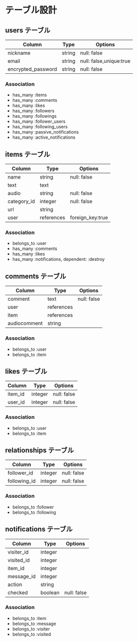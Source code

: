 # テーブル設計

## users テーブル

| Column            | Type       | Options                 |
| ----------------- | ---------- | ----------------------- |
| nickname          | string     | null: false             |
| email             | string     | null: false,unique:true |
| encrypted_password| string     | null: false             |




### Association

- has_many  :items
- has_many  :comments
- has_many  :likes
- has_many :followers
- has_many :followings
- has_many :follower_users
- has_many :following_users
- has_many :passive_notifications
- has_many :active_notifications



## items テーブル

| Column              | Type        | Options         |
| ------------------- | ----------- | --------------- |
| name                | string      | null: false     | 
| text                | text        |                 |
| audio               | string      | null: false     |
| category_id         | integer     | null: false     |
| url                 | string      |                 | 
| user                | references  |foreign_key:true |

### Association

- belongs_to  :user
- has_many    :comments
- has_many    :likes
- has_many :notifications, dependent: :destroy


## comments テーブル

| Column      | Type       | Options     |
| ----------- | ---------- | ----------- |
| comment     | text       | null: false |
| user        | references |             |
| item        | references |             |
| audiocomment| string     |             |

### Association

- belongs_to  :user
- belongs_to  :item

## likes テーブル

| Column      | Type       | Options     |
| ----------- | ---------- | ----------- |
| item_id     | integer    | null: false |
| user_id     | integer    | null: false |


### Association

- belongs_to  :user
- belongs_to  :item

## relationships テーブル

| Column      | Type       | Options     |
| ----------- | ---------- | ----------- |
| follower_id | integer    | null: false |
| following_id| integer    | null: false |


### Association

- belongs_to :follower
- belongs_to :following

## notifications テーブル

| Column      | Type       | Options     |
| ----------- | ---------- | ----------- |
| visiter_id  | integer    |             |
| visited_id  | integer    |             |
| item_id     | integer    |             |
| message_id  | integer    |             |
| action      | string     |             |
| checked     | boolean    | null: false |


### Association

- belongs_to :item
- belongs_to :message
- belongs_to :visiter
- belongs_to :visited